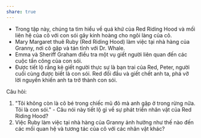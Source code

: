 ```yaml
---
share: true
---
```

-   Trong tập này, chúng ta tìm hiểu về quá khứ của Red Riding Hood và mối liên hệ của cô với con sói gây kinh hoàng cho ngôi làng của cô.
-   Mary Margaret thuê Ruby (Red Riding Hood) làm việc tại nhà hàng của Granny, nơi cô gặp và tán tỉnh với Dr. Whale.
-   Emma và Sheriff Graham điều tra một vụ giết người liên quan đến các cuộc tấn công của con sói.
-   Được tiết lộ rằng kẻ giết người thực sự là bạn trai của Red, Peter, người cuối cùng được biết là con sói. Red đối đầu và giết chết anh ta, phá vỡ lời nguyền khiến anh ta trở thành con sói.

Câu hỏi:

1.  "Tôi không còn là cô bé trong chiếc mũ đỏ mà anh gặp ở trong rừng nữa. Tôi là con sói." - Câu nói này tiết lộ gì về sự phát triển nhân vật của Red Riding Hood?
2.  Việc Ruby làm việc tại nhà hàng của Granny ảnh hưởng như thế nào đến các mối quan hệ và tương tác của cô với các nhân vật khác?
